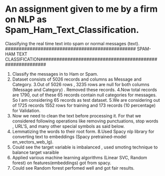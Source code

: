 # An assignment given to me by a firm on NLP as Spam_Ham_Text_Classification.
Classifying the real time text into spam or normal messages (text).
################################################ SPAM-HAM TEXT CLASSIFICATION##########################################################
1. Classify the messages in to Ham or Spam.
2. Dataset consists of 5026 records and columns as Message and Category.
3.Out of 5026 rows , 3235 rows are null for both columns (Message and Category) . Removed these records.
4.Now total records are 1790, out of these 65 records contain null categories for messages. So I am considering 65 records as test dataset.
5.We are considering out of 1725 records 1552 rows for training and 173 records (10 percentage) for Validation. 
6. Now we need to clean the text before processing it. For that we considered following operations like removing punctuations, stop words , URL'S, and many other special symbols as said below.
7. Lemmatizing the words to their root form.
8.Used Spacy nlp library for converting text to embeddings (Spacy pretrained-model en_vectors_web_lg).
9. Could see the target variable is imbalanced , used smoting technique to balance target varaible
9. Applied various machine learning algorithms (Linear SVC, Random forest) on features(embeddings) got from spacy.
10. Could see Random forest perfomed well and got fair results.
